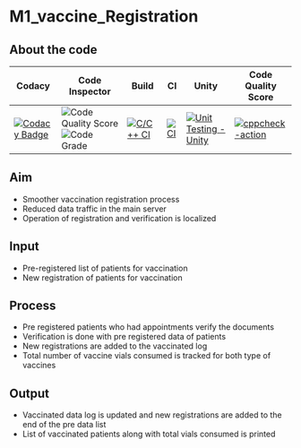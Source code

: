 # M1_vaccine_Registration
## About the code
| Codacy | Code Inspector | Build | CI | Unity | Code Quality Score |
| --- | --- | --- | --- | --- | --- |
| [![Codacy Badge](https://api.codacy.com/project/badge/Grade/a1edf2417a2e46699e8245f518c674f4)](https://app.codacy.com/gh/amithsnair11/StepIN_VaccineRegist?utm_source=github.com&utm_medium=referral&utm_content=amithsnair11/StepIN_VaccineRegist&utm_campaign=Badge_Grade_Settings) | ![Code Quality Score](https://www.code-inspector.com/project/28301/score/svg) ![Code Grade](https://www.code-inspector.com/project/28301/status/svg) | [![C/C++ CI](https://github.com/saiss1998/M1_Vaccine_Registration/actions/workflows/c-build.yml/badge.svg)](https://github.com/saiss1998/M1_Vaccine_Registration/actions/workflows/c-build.yml) | [![CI](https://github.com/saiss1998/M1_Vaccine_Registration/actions/workflows/main.yml/badge.svg)](https://github.com/saiss1998/M1_Vaccine_Registration/actions/workflows/main.yml) | [![Unit Testing - Unity](https://github.com/saiss1998/M1_Vaccine_Registration/actions/workflows/unity.yml/badge.svg)](https://github.com/saiss1998/M1_Vaccine_Registration/actions/workflows/unity.yml) | [![cppcheck-action](https://github.com/saiss1998/M1_Vaccine_Registration/actions/workflows/cppcheck.yml/badge.svg)](https://github.com/saiss1998/M1_Vaccine_Registration/actions/workflows/cppcheck.yml)

## Aim
* Smoother vaccination registration process
* Reduced data traffic in the main server
* Operation of registration and verification is localized
## Input
* Pre-registered list of patients for vaccination
* New registration of patients for vaccination
## Process
* Pre registered patients who had appointments verify the documents
* Verification is done with pre registered data of patients
* New registrations are added to the vaccinated log
* Total number of vaccine vials consumed is tracked for both type of vaccines
## Output
* Vaccinated data log is updated and new registrations are added to the end of the pre data list
* List of vaccinated patients along with total vials consumed is printed
